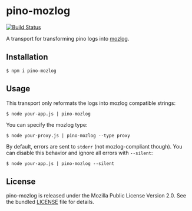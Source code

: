 # pino-mozlog

[![Build Status](https://travis-ci.org/willdurand/pino-mozlog.svg?branch=master)](https://travis-ci.org/willdurand/pino-mozlog)

A transport for transforming pino logs into [mozlog](https://wiki.mozilla.org/Firefox/Services/Logging#MozLog_application_logging_standard).

## Installation

```
$ npm i pino-mozlog
```

## Usage

This transport only reformats the logs into mozlog compatible strings:

```
$ node your-app.js | pino-mozlog
```

You can specify the mozlog type:

```
$ node your-proxy.js | pino-mozlog --type proxy
```

By default, errors are sent to `stderr` (not mozlog-compliant though). You can disable this behavior and ignore all errors with `--silent`:

```
$ node your-app.js | pino-mozlog --silent
```

## License

pino-mozlog is released under the Mozilla Public License Version 2.0. See the bundled [LICENSE](./LICENSE.txt) file for details.
